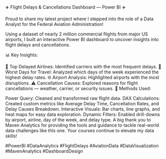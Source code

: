 ✈️ Flight Delays & Cancellations Dashboard — Power BI ✈️

Proud to share my latest project where I stepped into the role of a Data Analyst for the Federal Aviation Administration!

Using a dataset of nearly 2 million commercial flights from major US airports, I built an interactive Power BI dashboard to uncover insights into flight delays and cancellations.

📊 Key Insights:

🛫 Top Delayed Airlines: Identified carriers with the most frequent delays.
📅 Worst Days for Travel: Analyzed which days of the week experienced the highest delay rates.
🌐 Airport Analysis: Highlighted airports with the most disruptions.
⚠️ Cancellation Causes: Explored reasons for flight cancellations — weather, carrier, or security issues.
🔧 Methods Used:

Power Query: Cleaned and transformed raw flight data.
DAX Calculations: Created custom metrics like Average Delay Time, Cancellation Rates, and Delay Causes Breakdown.
Interactive Visuals: Bar charts, line graphs, and heat maps for easy data exploration.
Dynamic Filters: Enabled drill-downs by airport, airline, day of the week, and delay type.
A big thank you to Maven Analytics for providing the tools and guidance to tackle real-world data challenges like this one. Your courses continue to elevate my data skills!

#PowerBI #DataAnalytics #FlightDelays #AviationData #DataVisualization #MavenAnalytics #DashboardDesign
